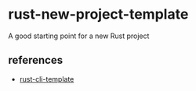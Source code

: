# rust-new-project-template
A good starting point for a new Rust project

## references

* [rust-cli-template](https://github.com/kbknapp/rust-cli-template)

